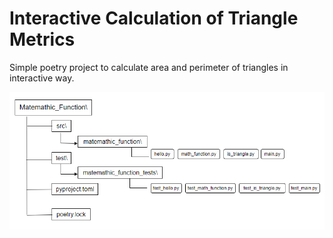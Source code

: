 # Interactive Calculation of Triangle Metrics

Simple poetry project to calculate area and perimeter of triangles in interactive way.

![Class Diagram](Diagram.png)
